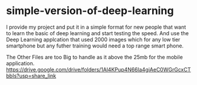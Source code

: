 # simple-version-of-deep-learning
I provide my project and put it in a simple format for new people that want to learn the basic of deep learning and start testing the speed. 
And use the Deep Learning applcation that used 2000 images which for any low tier smartphone but any futher training would need a top range smart phone.


The Other Files are too Big to handle as it above the 25mb for the mobile application. 
https://drive.google.com/drive/folders/1Al4KPup4N66la4giAeC0WGrGcxCTbbIs?usp=share_link

